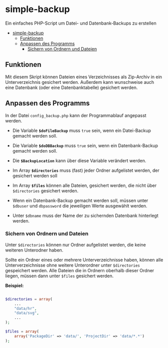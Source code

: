 <!-- title: README | simpleBackup-->
# simple-backup
 Ein einfaches PHP-Script um Datei- und Datenbank-Backups zu erstellen
 
- [simple-backup](#simple-backup)
  - [Funktionen](#funktionen)
  - [Anpassen des Programms](#anpassen-des-programms)
    - [Sichern von Ordnern und Dateien](#sichern-von-ordnern-und-dateien)

 ## Funktionen
 Mit diesem Skript können Dateien eines Verzeichnisses als Zip-Archiv in ein Unterverzeichnis gesichert werden.
 Außerdem kann wunschweise auch eine Datenbank (oder eine Datenbanktabelle) gesichert werden.

 ## Anpassen des Programms
 In der Datei `config_backup.php` kann der Programmablauf angepasst werden.
 - Die Variable **`$doFileBackup`** muss `true` sein, wenn ein Datei-Backup gemacht werden soll.
 - Die Variable **`$doDBBackup`** muss `true` sein, wenn ein Datenbank-Backup gemacht werden soll.

 - Die **`$BackupLocation`** kann über diese Variable verändert werden.
 - Im Array **`$directories`** muss (fast) jeder Ordner aufgelistet werden, der gesichert werden soll
 - Im Array **`$files`** können alle Dateien, gesichert werden, die nicht über `$directories` gesichert werden.

 - Wenn ein Datenbank-Backup gemacht werden soll, müssen unter `$dbuser` und `dbpassword` die jeweiligen Werte ausgewählt werden.
 - Unter `$dbname` muss der Name der zu sichernden Datenbank hinterlegt werden.


### Sichern von Ordnern und Dateien
Unter `$directories` können nur Ordner aufgelistet werden, die keine weiteren Unterodner haben.

Sollte ein Ordner eines oder mehrere Unterverzeichnisse haben, können alle Unterverzeichnisse ohne weitere Unterordner unter `$directories` gespeichert werden.
Alle Dateien die in Ordnern oberhalb dieser Ordner liegen, müssen dann unter `$files` gesichert werden.

**Beispiel:**

```php

$directories = array(
    ...
    "data/hr",
    "data/svg",
    ...
);

$files = array(
    array('PackageDir' => 'data/', 'ProjectDir' => 'data/*.*')
);

```